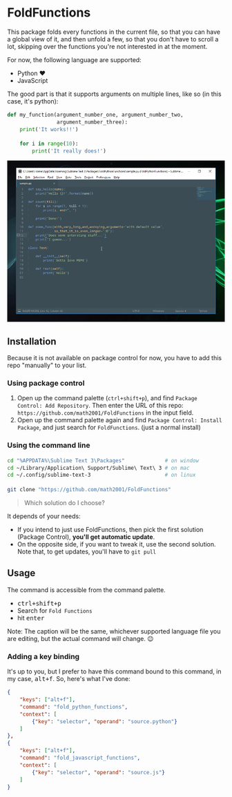 # FoldFunctions

This package folds every functions in the current file, so that you can have a global view of it, and then unfold a few, so that you don't have to scroll a lot, skipping over the functions you're not interested in at the moment.

For now, the following language are supported:

- Python :heart:
- JavaScript

The good part is that it supports arguments on  multiple lines, like so (in this case, it's python):

```python
def my_function(argument_number_one, argument_number_two,
                argument_number_three):
    print('It works!!')

    for i in range(10):
        print('It really does!')
```

![Example of folding with this package - FoldFunctions - through the command palette of Sublime Text](fold-python-functions.gif)

## Installation

Because it is not available on package control for now, you have to add this repo "manually" to your list.

### Using package control

1. Open up the command palette (`ctrl+shift+p`), and find `Package Control: Add Repository`. Then enter the URL of this repo: `https://github.com/math2001/FoldFunctions` in the input field.
2. Open up the command palette again and find `Package Control: Install Package`, and just search for `FoldFunctions`. (just a normal install)

### Using the command line

```bash
cd "%APPDATA%\Sublime Text 3\Packages"             # on window
cd ~/Library/Application\ Support/Sublime\ Text\ 3 # on mac
cd ~/.config/sublime-text-3                        # on linux

git clone "https://github.com/math2001/FoldFunctions"
```

> Which solution do I choose?

It depends of your needs:

- If you intend to just use FoldFunctions, then pick the first solution (Package Control), **you'll get automatic update**.
- On the opposite side, if you want to tweak it, use the second solution. Note that, to get updates, you'll have to `git pull`

## Usage

The command is accessible from the command palette. 

- <kbd>ctrl+shift+p</kbd>
- Search for `Fold Functions`
- hit <kbd>enter</kbd>

Note: The caption will be the same, whichever supported language file you are editing, but the actual command will change. :wink:

### Adding a key binding

It's up to you, but I prefer to have this command bound to this command, in my case, <kbd>alt+f</kbd>. So, here's what I've done:


```json
{
    "keys": ["alt+f"],
    "command": "fold_python_functions",
    "context": [
        {"key": "selector", "operand": "source.python"}
    ]
},
{
    "keys": ["alt+f"],
    "command": "fold_javascript_functions",
    "context": [
        {"key": "selector", "operand": "source.js"}
    ]
}
```